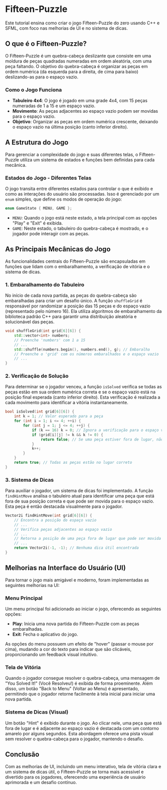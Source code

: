 # Fifteen-Puzzle

Este tutorial ensina como criar o jogo Fifteen-Puzzle do zero usando C++ e SFML, com foco nas melhorias de UI e no sistema de dicas.

## O que é o Fifteen-Puzzle?

O Fifteen-Puzzle é um quebra-cabeça deslizante que consiste em uma moldura de peças quadradas numeradas em ordem aleatória, com uma peça faltando. O objetivo do quebra-cabeça é organizar as peças em ordem numérica (da esquerda para a direita, de cima para baixo) deslizando-as para o espaço vazio.

### Como o Jogo Funciona

- **Tabuleiro 4x4**: O jogo é jogado em uma grade 4x4, com 15 peças numeradas de 1 a 15 e um espaço vazio.
- **Movimento**: As peças adjacentes ao espaço vazio podem ser movidas para o espaço vazio.
- **Objetivo**: Organizar as peças em ordem numérica crescente, deixando o espaço vazio na última posição (canto inferior direito).

## A Estrutura do Jogo

Para gerenciar a complexidade do jogo e suas diferentes telas, o Fifteen-Puzzle utiliza um sistema de estados e funções bem definidas para cada mecânica.

### Estados do Jogo - Diferentes Telas

O jogo transita entre diferentes estados para controlar o que é exibido e como as interações do usuário são processadas. Isso é gerenciado por um `enum` simples, que define os modos de operação do jogo:

```cpp
enum GameState { MENU, GAME };
```

- `MENU`: Quando o jogo está neste estado, a tela principal com as opções "Play" e "Exit" é exibida.
- `GAME`: Neste estado, o tabuleiro do quebra-cabeça é mostrado, e o jogador pode interagir com as peças.

## As Principais Mecânicas do Jogo

As funcionalidades centrais do Fifteen-Puzzle são encapsuladas em funções que lidam com o embaralhamento, a verificação de vitória e o sistema de dicas.

### 1. Embaralhamento do Tabuleiro

No início de cada nova partida, as peças do quebra-cabeça são embaralhadas para criar um desafio único. A função `shuffleGrid` é responsável por randomizar a posição das 15 peças e do espaço vazio (representado pelo número 16). Ela utiliza algoritmos de embaralhamento da biblioteca padrão C++ para garantir uma distribuição aleatória e solucionável das peças.

```cpp
void shuffleGrid(int grid[6][6]) {
    std::vector<int> numbers;
    // Preenche 'numbers' com 1 a 15
    // ...
    std::shuffle(numbers.begin(), numbers.end(), g); // Embaralha
    // Preenche o 'grid' com os números embaralhados e o espaço vazio
    // ...
}
```

### 2. Verificação de Solução

Para determinar se o jogador venceu, a função `isSolved` verifica se todas as peças estão em sua ordem numérica correta e se o espaço vazio está na posição final esperada (canto inferior direito). Esta verificação é realizada a cada movimento para identificar a vitória instantaneamente.

```cpp
bool isSolved(int grid[6][6]) {
    int k = 1; // Valor esperado para a peça
    for (int i = 1; i <= 4; ++i) {
        for (int j = 1; j <= 4; ++j) {
            if (k == 16) k = 0; // Ignora a verificação para o espaço vazio
            if (grid[i][j] != k && k != 0) {
                return false; // Se uma peça estiver fora de lugar, não está resolvido
            }
            k++;
        }
    }
    return true; // Todas as peças estão no lugar correto
}
```

### 3. Sistema de Dicas

Para auxiliar o jogador, um sistema de dicas foi implementado. A função `findHintMove` analisa o tabuleiro atual para identificar uma peça que está fora de sua posição correta e que pode ser movida para o espaço vazio. Esta peça é então destacada visualmente para o jogador.

```cpp
Vector2i findHintMove(int grid[6][6]) {
    // Encontra a posição do espaço vazio
    // ...
    // Verifica peças adjacentes ao espaço vazio
    // ...
    // Retorna a posição de uma peça fora de lugar que pode ser movida
    // ...
    return Vector2i(-1, -1); // Nenhuma dica útil encontrada
}
```

## Melhorias na Interface do Usuário (UI)

Para tornar o jogo mais amigável e moderno, foram implementadas as seguintes melhorias na UI:

### Menu Principal

Um menu principal foi adicionado ao iniciar o jogo, oferecendo as seguintes opções:

- **Play**: Inicia uma nova partida do Fifteen-Puzzle com as peças embaralhadas.
- **Exit**: Fecha o aplicativo do jogo.

As opções do menu possuem um efeito de "hover" (passar o mouse por cima), mudando a cor do texto para indicar que são clicáveis, proporcionando um feedback visual intuitivo.

### Tela de Vitória

Quando o jogador consegue resolver o quebra-cabeça, uma mensagem de "You Solved It!" (Você Resolveu!) é exibida de forma proeminente. Além disso, um botão "Back to Menu" (Voltar ao Menu) é apresentado, permitindo que o jogador retorne facilmente à tela inicial para iniciar uma nova partida.

### Sistema de Dicas (Visual)

Um botão "Hint" é exibido durante o jogo. Ao clicar nele, uma peça que está fora de lugar e é adjacente ao espaço vazio é destacada com um contorno amarelo por alguns segundos. Esta abordagem oferece uma pista visual sem resolver o quebra-cabeça para o jogador, mantendo o desafio.

## Conclusão

Com as melhorias de UI, incluindo um menu interativo, tela de vitória clara e um sistema de dicas útil, o Fifteen-Puzzle se torna mais acessível e divertido para os jogadores, oferecendo uma experiência de usuário aprimorada e um desafio contínuo.